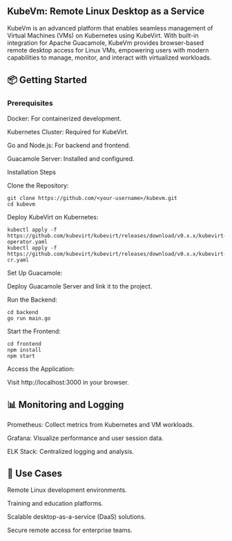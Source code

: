 ## KubeVm: Remote Linux Desktop as a Service

KubeVm is an advanced platform that enables seamless management of Virtual Machines (VMs) on Kubernetes using KubeVirt. With built-in integration for Apache Guacamole, KubeVm provides browser-based remote desktop access for Linux VMs, empowering users with modern capabilities to manage, monitor, and interact with virtualized workloads.

## 📦 Getting Started

### Prerequisites

Docker: For containerized development.

Kubernetes Cluster: Required for KubeVirt.

Go and Node.js: For backend and frontend.

Guacamole Server: Installed and configured.

Installation Steps

Clone the Repository:

```shell
git clone https://github.com/<your-username>/kubevm.git
cd kubevm
```

Deploy KubeVirt on Kubernetes:
```shell
kubectl apply -f https://github.com/kubevirt/kubevirt/releases/download/v0.x.x/kubevirt-operator.yaml
kubectl apply -f https://github.com/kubevirt/kubevirt/releases/download/v0.x.x/kubevirt-cr.yaml
```
Set Up Guacamole:

Deploy Guacamole Server and link it to the project.

Run the Backend:

```shell
cd backend
go run main.go
```

Start the Frontend:
```shell
cd frontend
npm install
npm start
```

Access the Application:

Visit http://localhost:3000 in your browser.

## 📊 Monitoring and Logging

Prometheus: Collect metrics from Kubernetes and VM workloads.

Grafana: Visualize performance and user session data.

ELK Stack: Centralized logging and analysis.

## 🌟 Use Cases

Remote Linux development environments.

Training and education platforms.

Scalable desktop-as-a-service (DaaS) solutions.

Secure remote access for enterprise teams.
